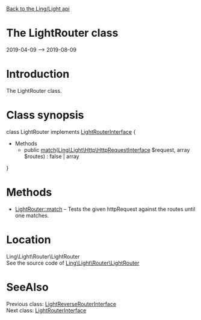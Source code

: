 [Back to the Ling/Light api](https://github.com/lingtalfi/Light/blob/master/doc/api/Ling/Light.md)



The LightRouter class
================
2019-04-09 --> 2019-08-09






Introduction
============

The LightRouter class.



Class synopsis
==============


class <span class="pl-k">LightRouter</span> implements [LightRouterInterface](https://github.com/lingtalfi/Light/blob/master/doc/api/Ling/Light/Router/LightRouterInterface.md) {

- Methods
    - public [match](https://github.com/lingtalfi/Light/blob/master/doc/api/Ling/Light/Router/LightRouter/match.md)([Ling\Light\Http\HttpRequestInterface](https://github.com/lingtalfi/Light/blob/master/doc/api/Ling/Light/Http/HttpRequestInterface.md) $request, array $routes) : false | array

}






Methods
==============

- [LightRouter::match](https://github.com/lingtalfi/Light/blob/master/doc/api/Ling/Light/Router/LightRouter/match.md) &ndash; Tests the given httpRequest against the routes until one matches.





Location
=============
Ling\Light\Router\LightRouter<br>
See the source code of [Ling\Light\Router\LightRouter](https://github.com/lingtalfi/Light/blob/master/Router/LightRouter.php)



SeeAlso
==============
Previous class: [LightReverseRouterInterface](https://github.com/lingtalfi/Light/blob/master/doc/api/Ling/Light/ReverseRouter/LightReverseRouterInterface.md)<br>Next class: [LightRouterInterface](https://github.com/lingtalfi/Light/blob/master/doc/api/Ling/Light/Router/LightRouterInterface.md)<br>
